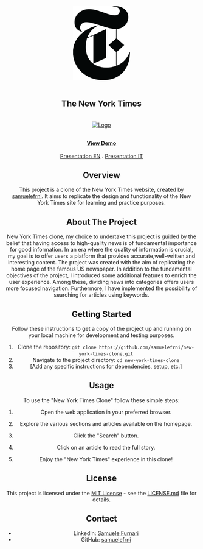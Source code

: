 <div align="center"><img src="/src/assets/R.png" width="150px"></div>
<br />
<div align="center">
  <h2 align="center">The New York Times</h2>

  <!-- PROJECT LOGO -->
<br />
<div align="center">
  <a href="https://github.com/othneildrew/Best-README-Template">
    <img src="images/logo.png" alt="Logo" width="80" height="80">
  </a>
  
  <p align="center">
    <br />
    <a href="https://samuelefrni-new-york-times.netlify.app/"><strong>View Demo</strong></a>
    <br />
    <br />
    <a href="./src/assets/Progetto React di Samuele Furnari.pdf">Presentation EN</a>
    .
    <a href="./src/assets/Progetto React di Samuele Furnari.pdf">Presentation IT</a>
  </p>
</div>

## Overview

This project is a clone of the New York Times website, created by [samuelefrni](https://github.com/samuelefrni). It aims to replicate the design and functionality of the New York Times site for learning and practice purposes.

## About The Project

New York Times clone, my choice to undertake this project is guided by the belief that having access to high-quality news is of fundamental importance for good information.
In an era where the quality of information is crucial, my goal is to offer users a platform that provides accurate,well-written and interesting content.
The project was created with the aim of replicating the home page of the famous US newspaper. In addition to the fundamental objectives of the project, I introduced some additional features to enrich the user experience. Among these, dividing news into categories offers users more focused navigation. Furthermore, I have implemented the possibility of searching for articles using keywords.

## Getting Started

Follow these instructions to get a copy of the project up and running on your local machine for development and testing purposes.

1. Clone the repository: `git clone https://github.com/samuelefrni/new-york-times-clone.git`
2. Navigate to the project directory: `cd new-york-times-clone`
3. [Add any specific instructions for dependencies, setup, etc.]

## Usage

To use the "New York Times Clone" follow these simple steps:

1. Open the web application in your preferred browser.

2. Explore the various sections and articles available on the homepage.

3. Click the "Search" button.

4. Click on an article to read the full story.

5. Enjoy the "New York Times" experience in this clone!

## License

This project is licensed under the [MIT License](https://opensource.org/licenses/MIT) - see the [LICENSE.md](link-to-license.md) file for details.

## Contact

- LinkedIn: [Samuele Furnari](https://www.linkedin.com/in/samuele-furnari-a37567220/)
- GitHub: [samuelefrni](https://github.com/samuelefrni)
